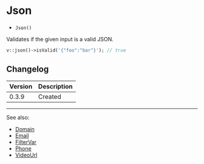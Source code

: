 # Json

- `Json()`

Validates if the given input is a valid JSON.

```php
v::json()->isValid('{"foo":"bar"}'); // true
```

## Changelog

Version | Description
--------|-------------
  0.3.9 | Created

***
See also:

- [Domain](Domain.md)
- [Email](Email.md)
- [FilterVar](FilterVar.md)
- [Phone](Phone.md)
- [VideoUrl](VideoUrl.md)
